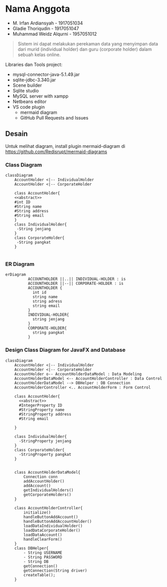 # Nama Anggota
- M. Irfan Ardiansyah - 1917051034 
- Gladie Thoriqudin - 1917051047
- Muhammad Weidz Alqurni - 1957051012

> Sistem ini dapat melakukan perekaman data yang menyimpan data dari murid (individual holder) dan guru (corporate holder) dalam sebuah kelas online.

Libraries dan Tools project:
- mysql-connector-java-5.1.49.jar
- sqlite-jdbc-3.340.jar
- Scene builder
- Sqlite studio
- MySQL server with xampp
- Netbeans editor
- VS code plugin
     - mermaid diagram
     - GitHub Pull Requests and Issues
## Desain
Untuk melihat diagram, install plugin mermaid-diagram di https://github.com/Redisrupt/mermaid-diagrams
### Class Diagram

```mermaid
classDiagram
    AccountHolder <|-- IndividualHolder
    AccountHolder <|-- CorporateHolder

    class AccountHolder{
    <<abstract>>
    #int ID
    #String name
    #String address
    #String email
    }
    class IndividualHolder{
     -String jenjang
    }
    class CorporateHolder{
     -String pangkat
    }
    

```

### ER Diagram

```mermaid
erDiagram
          ACCOUNTHOLDER ||..|| INDIVIDUAL-HOLDER : is
          ACCOUNTHOLDER ||--|| CORPORATE-HOLDER : is
          ACCOUNTHOLDER {
            int id
            string name
            string adress
            string email
          }
          INDIVIDUAL-HOLDER{
            string jenjang
          }
          CORPORATE-HOLDER{
            string pangkat
          }

```
### Design Class Diagram for JavaFX and Database
```mermaid
classDiagram
    AccountHolder <|-- IndividualHolder
    AccountHolder <|-- CorporateHolder
    AccountHolder o-- AccountHolderDataModel : Data Modeling
    AccountHolderDataModel <-- AccountHolderController : Data Control
    AccountHolderDataModel --> DBHelper : DB Connection
    AccountHolderController <.. AccountHolderForm : Form Control      

    class AccountHolder{
      <<abstract>>
      #IntegerProperty ID
      #StringProperty name
      #StringProperty address
      #String email
      
    }
    
    class IndividualHolder{
      -StringProperty jenjang
    }
    class CorporateHolder{
      -StringProperty pangkat
    }


    class AccountHolderDataModel{
        Connection conn
        addAccountHolder()
        addAccount()
        getIndividualHolders()
        getCorporateHolders()
    }

    class AccountHolderController{
        initialize()
        handleButtonAddAccount()
        handleButtonAddAccountHolder()
        loadDataIndividualHolder()
        loadDataCorporateHolder()
        loadDataAccount()
        handleClearForm()
    }
    class DBHelper{
        - String USERNAME
        - String PASSWORD
        - String DB
        getConnection()
        getConnection(String driver)
        createTable();
    }
